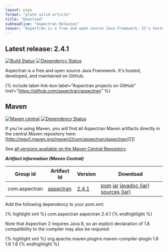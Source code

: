 ```yaml
---
layout: page
format: "plate solid article"
title: "Download"
subheadline: "Aspectran Releases"
teaser: "Aspectran is a free and open source Java Framework. It’s hosted, developed, and maintained on GitHub."
---
```


## Latest release: 2.4.1

[![Build Status](https://travis-ci.org/aspectran/aspectran.svg)](https://travis-ci.org/aspectran/aspectran)
[![Dependency Status](https://www.versioneye.com/user/projects/56eec08e35630e0029dafca6/badge.svg?style=flat)](https://www.versioneye.com/user/projects/56eec08e35630e0029dafca6)

Aspectran is a free and open source Java Framework. It's hosted, developed, and maintained on GitHub.

{% include label-link-box label="Aspectran projects on GitHub" href="https://github.com/aspectran/aspectran" %}

## Maven

[![Maven central](https://maven-badges.herokuapp.com/maven-central/com.aspectran/aspectran/badge.svg)](https://maven-badges.herokuapp.com/maven-central/com.aspectran/aspectran)
[![Dependency Status](https://www.versioneye.com/user/projects/56eec08e35630e0029dafca6/badge.svg?style=flat)](https://www.versioneye.com/user/projects/56eec08e35630e0029dafca6)

If you're using Maven, you will find all Aspectran Maven artifacts directly in the central Maven repository here: [http://repo1.maven.org/maven2/com/aspectran/aspectran/][1]

See [all versions available on the Maven Central Repository][2].

***Artifact information (Maven Central)***

| Group Id | Artifact Id | Version | Download |
|----------|-------------|---------|----------|
| com.aspectran | [aspectran][3] | [2.4.1][4] | [pom][5] [jar][6] [javadoc (jar)][7] [sources (jar)][8] |

Add the following dependency to your pom.xml:

{% highlight xml %}
<dependency>
  <groupId>com.aspectran</groupId>
  <artifactId>aspectran</artifactId>
  <version>2.4.1</version>
</dependency>
{% endhighlight %}

Note that Aspectran 2 requires Java 8, so an explicit declaration of 1.8 compatibility to the compiler may also be required:

{% highlight xml %}
<build>
  <plugins>
    <plugin>
      <groupId>org.apache.maven.plugins</groupId>
      <artifactId>maven-compiler-plugin</artifactId>
      <configuration>
        <compilerVersion>1.8</compilerVersion>
        <source>1.8</source>
        <target>1.8</target>
      </configuration>
    </plugin>
  </plugins>
</build>
{% endhighlight %}


[1]: http://repo1.maven.org/maven2/com/aspectran/aspectran/
[2]: http://search.maven.org/#search%7Cga%7C1%7Cg%3A%22com.aspectran%22
[3]: http://search.maven.org/#search|ga|1|a%3A%22aspectran%22
[4]: http://search.maven.org/#artifactdetails|com.aspectran|aspectran|2.4.1|jar
[5]: http://search.maven.org/remotecontent?filepath=com/aspectran/aspectran/2.4.1/aspectran-2.4.1.pom
[6]: http://search.maven.org/remotecontent?filepath=com/aspectran/aspectran/2.4.1/aspectran-2.4.1.jar
[7]: http://search.maven.org/remotecontent?filepath=com/aspectran/aspectran/2.4.1/aspectran-2.4.1-javadoc.jar
[8]: http://search.maven.org/remotecontent?filepath=com/aspectran/aspectran/2.4.1/aspectran-2.4.1-sources.jar
